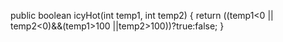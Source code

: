 public boolean icyHot(int temp1, int temp2) {
  return ((temp1<0 || temp2<0)&&(temp1>100 ||temp2>100))?true:false;
}
